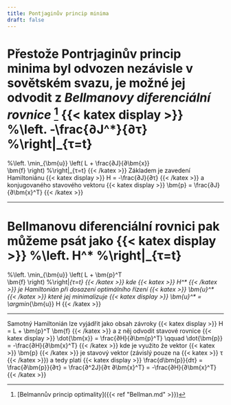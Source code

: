 ```yaml
---
title: Pontjaginův princip minima
draft: false
---
```


Přestože Pontrjaginův princip minima byl odvozen nezávisle v sovětském svazu, je možné jej odvodit z *Bellmanovy diferenciální rovnice* [^1]
{{< katex display >}}
%\left.
-\frac{∂J^*}{∂τ}
%\right|_{τ=t}
=
%\left.
\min_{\bm{u}} \left(
	L
	+
	\frac{∂J}{∂\bm{x}}	
	\bm{f}
\right)
%\right|_{τ=t}
{{< /katex >}}
Základem je zavedení Hamiltoniánu
{{< katex display >}}
H = -\frac{∂J}{∂τ}
{{< /katex >}}
a konjugovaného stavového vektoru
{{< katex display >}}
\bm{p} = \frac{∂J}{∂\bm{x}^T}
{{< /katex >}}

---

Bellmanovu diferenciální rovnici pak můžeme psát jako
{{< katex display >}}
%\left.
H^*
%\right|_{τ=t}
=
%\left.
\min_{\bm{u}} \left(
	L
	+
	\bm{p}^T	
	\bm{f}
\right)
%\right|_{τ=t}
{{< /katex >}}
kde {{< katex >}} H^* {{< /katex >}} je Hamiltonián při dosazení optimálního řízení {{< katex >}} \bm{u}^* {{< /katex >}} které jej minimalizuje
{{< katex display >}}
\bm{u}^* = \argmin_{\bm{u}} H
{{< /katex >}}

---

Samotný Hamiltonián lze vyjádřit jako obsah závroky
{{< katex display >}}
H = L + \bm{p}^T	\bm{f}
{{< /katex >}}
a z něj odvodit stavové rovnice
{{< katex display >}}
\dot{\bm{x}} = \frac{∂H}{∂\bm{p}^T}
\qquad 
\dot{\bm{p}} = -\frac{∂H}{∂\bm{x}^T}
{{< /katex >}}
kde je využito že vektor {{< katex >}} \bm{p} {{< /katex >}} je stavový vektor (závislý pouze na {{< katex >}} τ {{< /katex >}}) a tedy platí
{{< katex display >}}
\frac{d\bm{p}}{dτ} = \frac{∂\bm{p}}{∂τ} = \frac{∂^2J}{∂τ ∂\bm{x}^T} = -\frac{∂H}{∂\bm{x}^T}
{{< /katex >}}

[^1]: [Belmannův princip optimality]({{< ref "Bellman.md" >}})